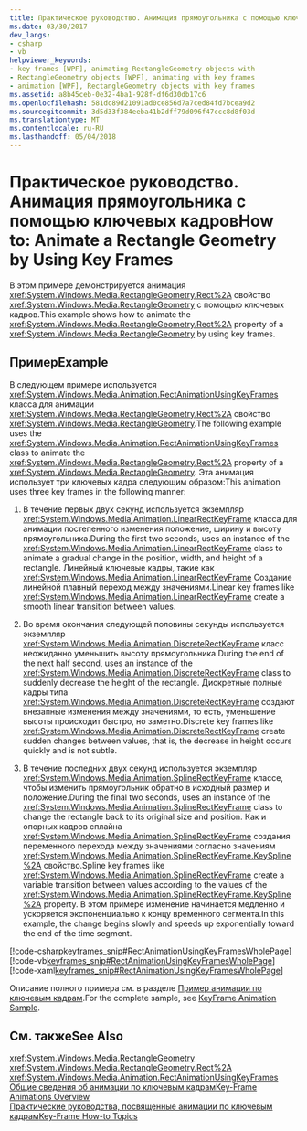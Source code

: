 ```yaml
---
title: Практическое руководство. Анимация прямоугольника с помощью ключевых кадров
ms.date: 03/30/2017
dev_langs:
- csharp
- vb
helpviewer_keywords:
- key frames [WPF], animating RectangleGeometry objects with
- RectangleGeometry objects [WPF], animating with key frames
- animation [WPF], RectangleGeometry objects with key frames
ms.assetid: a8b45ceb-0e32-4ba1-928f-df6d30db17c6
ms.openlocfilehash: 581dc89d21091ad0ce856d7a7ced84fd7bcea9d2
ms.sourcegitcommit: 3d5d33f384eeba41b2dff79d096f47ccc8d8f03d
ms.translationtype: MT
ms.contentlocale: ru-RU
ms.lasthandoff: 05/04/2018
---
```

# <a name="how-to-animate-a-rectangle-geometry-by-using-key-frames"></a><span data-ttu-id="f0c30-102">Практическое руководство. Анимация прямоугольника с помощью ключевых кадров</span><span class="sxs-lookup"><span data-stu-id="f0c30-102">How to: Animate a Rectangle Geometry by Using Key Frames</span></span>
<span data-ttu-id="f0c30-103">В этом примере демонстрируется анимация <xref:System.Windows.Media.RectangleGeometry.Rect%2A> свойство <xref:System.Windows.Media.RectangleGeometry> с помощью ключевых кадров.</span><span class="sxs-lookup"><span data-stu-id="f0c30-103">This example shows how to animate the <xref:System.Windows.Media.RectangleGeometry.Rect%2A> property of a <xref:System.Windows.Media.RectangleGeometry> by using key frames.</span></span>  
  
## <a name="example"></a><span data-ttu-id="f0c30-104">Пример</span><span class="sxs-lookup"><span data-stu-id="f0c30-104">Example</span></span>  
 <span data-ttu-id="f0c30-105">В следующем примере используется <xref:System.Windows.Media.Animation.RectAnimationUsingKeyFrames> класса для анимации <xref:System.Windows.Media.RectangleGeometry.Rect%2A> свойство <xref:System.Windows.Media.RectangleGeometry>.</span><span class="sxs-lookup"><span data-stu-id="f0c30-105">The following example uses the <xref:System.Windows.Media.Animation.RectAnimationUsingKeyFrames> class to animate the <xref:System.Windows.Media.RectangleGeometry.Rect%2A> property of a <xref:System.Windows.Media.RectangleGeometry>.</span></span> <span data-ttu-id="f0c30-106">Эта анимация использует три ключевых кадра следующим образом:</span><span class="sxs-lookup"><span data-stu-id="f0c30-106">This animation uses three key frames in the following manner:</span></span>  
  
1.  <span data-ttu-id="f0c30-107">В течение первых двух секунд используется экземпляр <xref:System.Windows.Media.Animation.LinearRectKeyFrame> класса для анимации постепенного изменения положение, ширину и высоту прямоугольника.</span><span class="sxs-lookup"><span data-stu-id="f0c30-107">During the first two seconds, uses an instance of the <xref:System.Windows.Media.Animation.LinearRectKeyFrame> class to animate a gradual change in the position, width, and height of a rectangle.</span></span> <span data-ttu-id="f0c30-108">Линейный ключевые кадры, такие как <xref:System.Windows.Media.Animation.LinearRectKeyFrame> Создание линейной плавный переход между значениями.</span><span class="sxs-lookup"><span data-stu-id="f0c30-108">Linear key frames like <xref:System.Windows.Media.Animation.LinearRectKeyFrame> create a smooth linear transition between values.</span></span>  
  
2.  <span data-ttu-id="f0c30-109">Во время окончания следующей половины секунды используется экземпляр <xref:System.Windows.Media.Animation.DiscreteRectKeyFrame> класс неожиданно уменьшить высоту прямоугольника.</span><span class="sxs-lookup"><span data-stu-id="f0c30-109">During the end of the next half second, uses an instance of the <xref:System.Windows.Media.Animation.DiscreteRectKeyFrame> class to suddenly decrease the height of the rectangle.</span></span> <span data-ttu-id="f0c30-110">Дискретные полные кадры типа <xref:System.Windows.Media.Animation.DiscreteRectKeyFrame> создают внезапные изменения между значениями, то есть, уменьшение высоты происходит быстро, но заметно.</span><span class="sxs-lookup"><span data-stu-id="f0c30-110">Discrete key frames like <xref:System.Windows.Media.Animation.DiscreteRectKeyFrame> create sudden changes between values, that is, the decrease in height occurs quickly and is not subtle.</span></span>  
  
3.  <span data-ttu-id="f0c30-111">В течение последних двух секунд используется экземпляр <xref:System.Windows.Media.Animation.SplineRectKeyFrame> классе, чтобы изменить прямоугольник обратно в исходный размер и положение.</span><span class="sxs-lookup"><span data-stu-id="f0c30-111">During the final two seconds, uses an instance of the <xref:System.Windows.Media.Animation.SplineRectKeyFrame> class to change the rectangle back to its original size and position.</span></span> <span data-ttu-id="f0c30-112">Как и опорных кадров сплайна <xref:System.Windows.Media.Animation.SplineRectKeyFrame> создания переменного перехода между значениями согласно значениям <xref:System.Windows.Media.Animation.SplineRectKeyFrame.KeySpline%2A> свойство.</span><span class="sxs-lookup"><span data-stu-id="f0c30-112">Spline key frames like <xref:System.Windows.Media.Animation.SplineRectKeyFrame> create a variable transition between values according to the values of the <xref:System.Windows.Media.Animation.SplineRectKeyFrame.KeySpline%2A> property.</span></span> <span data-ttu-id="f0c30-113">В этом примере изменение начинается медленно и ускоряется экспоненциально к концу временного сегмента.</span><span class="sxs-lookup"><span data-stu-id="f0c30-113">In this example, the change begins slowly and speeds up exponentially toward the end of the time segment.</span></span>  
  
 [!code-csharp[keyframes_snip#RectAnimationUsingKeyFramesWholePage](../../../../samples/snippets/csharp/VS_Snippets_Wpf/keyframes_snip/CSharp/RectAnimationUsingKeyFramesExample.cs#rectanimationusingkeyframeswholepage)]
 [!code-vb[keyframes_snip#RectAnimationUsingKeyFramesWholePage](../../../../samples/snippets/visualbasic/VS_Snippets_Wpf/keyframes_snip/visualbasic/rectanimationusingkeyframesexample.vb#rectanimationusingkeyframeswholepage)]
 [!code-xaml[keyframes_snip#RectAnimationUsingKeyFramesWholePage](../../../../samples/snippets/xaml/VS_Snippets_Wpf/keyframes_snip/XAML/RectAnimationUsingKeyFramesExample.xaml#rectanimationusingkeyframeswholepage)]  
  
 <span data-ttu-id="f0c30-114">Описание полного примера см. в разделе [Пример анимации по ключевым кадрам](http://go.microsoft.com/fwlink/?LinkID=160012).</span><span class="sxs-lookup"><span data-stu-id="f0c30-114">For the complete sample, see [KeyFrame Animation Sample](http://go.microsoft.com/fwlink/?LinkID=160012).</span></span>  
  
## <a name="see-also"></a><span data-ttu-id="f0c30-115">См. также</span><span class="sxs-lookup"><span data-stu-id="f0c30-115">See Also</span></span>  
 <xref:System.Windows.Media.RectangleGeometry>  
 <xref:System.Windows.Media.RectangleGeometry.Rect%2A>  
 <xref:System.Windows.Media.Animation.RectAnimationUsingKeyFrames>  
 [<span data-ttu-id="f0c30-116">Общие сведения об анимации по ключевым кадрам</span><span class="sxs-lookup"><span data-stu-id="f0c30-116">Key-Frame Animations Overview</span></span>](../../../../docs/framework/wpf/graphics-multimedia/key-frame-animations-overview.md)  
 [<span data-ttu-id="f0c30-117">Практические руководства, посвященные анимации по ключевым кадрам</span><span class="sxs-lookup"><span data-stu-id="f0c30-117">Key-Frame How-to Topics</span></span>](../../../../docs/framework/wpf/graphics-multimedia/key-frame-animation-how-to-topics.md)
